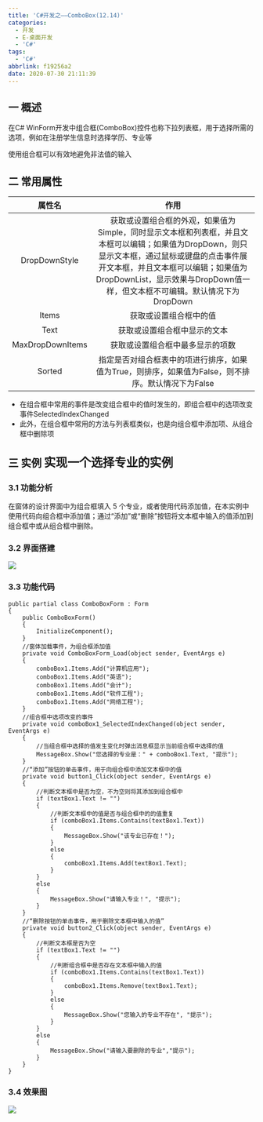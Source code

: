 ```yaml
---
title: 'C#开发之——ComboBox(12.14)'
categories:
  - 开发
  - E-桌面开发
  - 'C#'
tags:
  - 'C#'
abbrlink: f19256a2
date: 2020-07-30 21:11:39
---
```

## 一 概述

在C# WinForm开发中组合框(ComboBox)控件也称下拉列表框，用于选择所需的选项，例如在注册学生信息时选择学历、专业等  

使用组合框可以有效地避免非法值的输入  

<!--more-->

## 二 常用属性

|      属性名      |                             作用                             |
| :--------------: | :----------------------------------------------------------: |
|  DropDownStyle   | 获取或设置组合框的外观，如果值为Simple，同时显示文本框和列表框，并且文本框可以编辑；如果值为DropDown，则只显示文本框，通过鼠标或键盘的点击事件展开文本框，并且文本框可以编辑；如果值为DropDownList，显示效果与DropDown值一样，但文本框不可编辑。默认情况下为DropDown |
|      Items       |                    获取或设置组合框中的值                    |
|       Text       |                 获取或设置组合框中显示的文本                 |
| MaxDropDownItems |               获取或设置组合框中最多显示的项数               |
|      Sorted      | 指定是否对组合框表中的项进行排序，如果值为True，则排序，如果值为False，则不排序。默认情况下为False |

* 在组合框中常用的事件是改变组合框中的值时发生的，即组合框中的选项改变事件SelectedIndexChanged
* 此外，在组合框中常用的方法与列表框类似，也是向组合框中添加项、从组合框中删除项

## 三 实例  <font size=5> 实现一个选择专业的实例 </font>

### 3.1 功能分析

 在窗体的设计界面中为组合框填入 5 个专业，或者使用代码添加值，在本实例中使用代码向组合框中添加值；通过“添加”或“删除”按钮将文本框中输入的值添加到组合框中或从组合框中删除。 

### 3.2 界面搭建

![][1]

### 3.3 功能代码

```
public partial class ComboBoxForm : Form
{
    public ComboBoxForm()
    {
        InitializeComponent();
    }
    //窗体加载事件，为组合框添加值
    private void ComboBoxForm_Load(object sender, EventArgs e)
    {
        comboBox1.Items.Add("计算机应用");
        comboBox1.Items.Add("英语");
        comboBox1.Items.Add("会计");
        comboBox1.Items.Add("软件工程");
        comboBox1.Items.Add("网络工程");
    }
    //组合框中选项改变的事件
    private void comboBox1_SelectedIndexChanged(object sender, EventArgs e)
    {
        //当组合框中选择的值发生变化时弹出消息框显示当前组合框中选择的值
        MessageBox.Show("您选择的专业是：" + comboBox1.Text, "提示");
    }
    //“添加”按钮的单击事件，用于向组合框中添加文本框中的值
    private void button1_Click(object sender, EventArgs e)
    {
        //判断文本框中是否为空，不为空则将其添加到组合框中
        if (textBox1.Text != "")
        {
            //判断文本框中的值是否与组合框中的的值重复
            if (comboBox1.Items.Contains(textBox1.Text))
            {
                MessageBox.Show("该专业已存在！");
            }
            else
            {
                comboBox1.Items.Add(textBox1.Text);
            }
        }
        else
        {
            MessageBox.Show("请输入专业！", "提示");
        }
    }
    //“删除按钮的单击事件，用于删除文本框中输入的值”
    private void button2_Click(object sender, EventArgs e)
    {
        //判断文本框是否为空
        if (textBox1.Text != "")
        {
            //判断组合框中是否存在文本框中输入的值
            if (comboBox1.Items.Contains(textBox1.Text))
            {
                comboBox1.Items.Remove(textBox1.Text);
            }
            else
            {
                MessageBox.Show("您输入的专业不存在", "提示");
            }
        }
        else
        {
            MessageBox.Show("请输入要删除的专业","提示");
        }
    }
}
```

### 3.4 效果图
![][2]



[1]:https://raw.githubusercontent.com/PGzxc/CDN/master/blog-image/csharp-winform-comboboxform-layout.png
[2]:https://raw.githubusercontent.com/PGzxc/CDN/master/blog-image/csharp-winform-combobox-view.gif